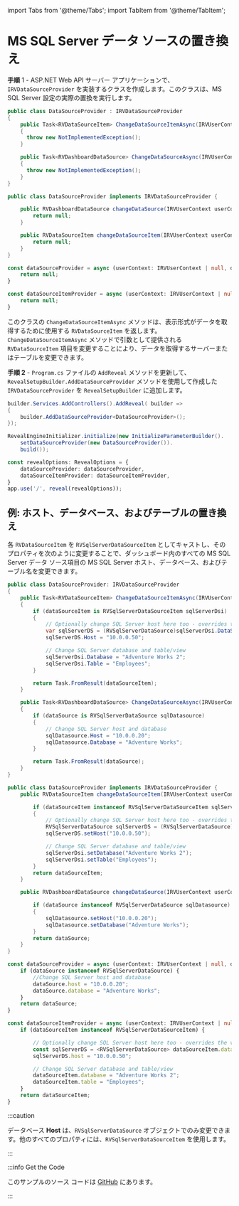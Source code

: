 import Tabs from '@theme/Tabs';
import TabItem from '@theme/TabItem';

# MS SQL Server データ ソースの置き換え

**手順** 1 - ASP.NET Web API サーバー アプリケーションで、`IRVDataSourceProvider` を実装するクラスを作成します。このクラスは、MS SQL Server 設定の実際の置換を実行します。 

<Tabs groupId="code">
  <TabItem value="aspnet" label="ASP.NET" default>

```cs
public class DataSourceProvider : IRVDataSourceProvider
{
    public Task<RVDataSourceItem> ChangeDataSourceItemAsync(IRVUserContext userContext, string dashboardId, RVDataSourceItem dataSourceItem)
    {
      throw new NotImplementedException();
    }

    public Task<RVDashboardDataSource> ChangeDataSourceAsync(IRVUserContext userContext, RVDashboardDataSource dataSource)
    {
      throw new NotImplementedException();
    }
}
```

  </TabItem>

  <TabItem value="java" label="Java">

```java
public class DataSourceProvider implements IRVDataSourceProvider {

	public RVDashboardDataSource changeDataSource(IRVUserContext userContext, RVDashboardDataSource dataSource) {
		return null;
	}

	public RVDataSourceItem changeDataSourceItem(IRVUserContext userContext, String dashboardsID, RVDataSourceItem dataSourceItem) {
		return null;
	}
}
```

  </TabItem>

  <TabItem value="node" label="Node.js">    

```ts
const dataSourceProvider = async (userContext: IRVUserContext | null, dataSource: RVDashboardDataSource) => {
	return null;
}

const dataSourceItemProvider = async (userContext: IRVUserContext | null, dataSourceItem: RVDataSourceItem) => {
	return null;
}
```

  </TabItem>

</Tabs>

このクラスの `ChangeDataSourceItemAsync` メソッドは、表示形式がデータを取得するために使用する `RVDataSourceItem` を返します。`ChangeDataSourceItemAsync` メソッドで引数として提供される `RVDataSourceItem` 項目を変更することにより、データを取得するサーバーまたはテーブルを変更できます。

**手順 2** - `Program.cs` ファイルの `AddReveal` メソッドを更新して、`RevealSetupBuilder.AddDataSourceProvider` メソッドを使用して作成した `IRVDataSourceProvider` を `RevealSetupBuilder` に追加します。

<Tabs groupId="code">
  <TabItem value="aspnet" label="ASP.NET" default>

```cs
builder.Services.AddControllers().AddReveal( builder =>
{
    builder.AddDataSourceProvider<DataSourceProvider>();
});
```

  </TabItem>

  <TabItem value="java" label="Java">

```java
RevealEngineInitializer.initialize(new InitializeParameterBuilder().
    setDataSourceProvider(new DataSourceProvider()).
    build());
```

  </TabItem>

  <TabItem value="node" label="Node.js">    

```ts
const revealOptions: RevealOptions = {
	dataSourceProvider: dataSourceProvider,
	dataSourceItemProvider: dataSourceItemProvider,
}
app.use('/', reveal(revealOptions));
```

  </TabItem>

</Tabs>

## 例: ホスト、データベース、およびテーブルの置き換え

各 `RVDataSourceItem` を `RVSqlServerDataSourceItem` としてキャストし、そのプロパティを次のように変更することで、ダッシュボード内のすべての MS SQL Server データ ソース項目の MS SQL Server ホスト、データベース、およびテーブル名を変更できます。

<Tabs groupId="code">
  <TabItem value="aspnet" label="ASP.NET" default>

```cs
public class DataSourceProvider: IRVDataSourceProvider
{
    public Task<RVDataSourceItem> ChangeDataSourceItemAsync(IRVUserContext userContext, string dashboardId, RVDataSourceItem dataSourceItem)
    {
        if (dataSourceItem is RVSqlServerDataSourceItem sqlServerDsi)
        {
            // Optionally change SQL Server host here too - overrides the values set in ChangeDataSourceAsync
            var sqlServerDS = (RVSqlServerDataSource)sqlServerDsi.DataSource;
            sqlServerDS.Host = "10.0.0.50";

            // Change SQL Server database and table/view
            sqlServerDsi.Database = "Adventure Works 2";
            sqlServerDsi.Table = "Employees";
        }

        return Task.FromResult(dataSourceItem);
    }

    public Task<RVDashboardDataSource> ChangeDataSourceAsync(IRVUserContext userContext, RVDashboardDataSource dataSource)
    {
        if (dataSource is RVSqlServerDataSource sqlDatasource)
        {
            // Change SQL Server host and database
            sqlDatasource.Host = "10.0.0.20";
            sqlDatasource.Database = "Adventure Works";
        }

        return Task.FromResult(dataSource);
    }
}
```

  </TabItem>

  <TabItem value="java" label="Java">

```java
public class DataSourceProvider implements IRVDataSourceProvider {
    public RVDataSourceItem changeDataSourceItem(IRVUserContext userContext, String dashboardsID, RVDataSourceItem dataSourceItem) {

        if (dataSourceItem instanceof RVSqlServerDataSourceItem sqlServerDsi)
        {
            // Optionally change SQL Server host here too - overrides the values set in changeDataSource
            RVSqlServerDataSource sqlServerDS = (RVSqlServerDataSource)sqlServerDsi.getDataSource();
            sqlServerDS.setHost("10.0.0.50");            

            // Change SQL Server database and table/view
            sqlServerDsi.setDatabase("Adventure Works 2");
            sqlServerDsi.setTable("Employees");
        }
        return dataSourceItem;
    }

    public RVDashboardDataSource changeDataSource(IRVUserContext userContext, RVDashboardDataSource dataSource) {

        if (dataSource instanceof RVSqlServerDataSource sqlDatasource)
        {
            sqlDatasource.setHost("10.0.0.20");
            sqlDatasource.setDatabase("Adventure Works");
        }
        return dataSource;
    }
}
```

  </TabItem>

  <TabItem value="node" label="Node.js">    

```ts
const dataSourceProvider = async (userContext: IRVUserContext | null, dataSource: RVDashboardDataSource) => {
	if (dataSource instanceof RVSqlServerDataSource) {
		//Change SQL Server host and database
		dataSource.host = "10.0.0.20";
		dataSource.database = "Adventure Works";
	}
	return dataSource;
}

const dataSourceItemProvider = async (userContext: IRVUserContext | null, dataSourceItem: RVDataSourceItem) => {
	if (dataSourceItem instanceof RVSqlServerDataSourceItem) {

		// Optionally change SQL Server host here too - overrides the values set in dataSourceProvider
		const sqlServerDS = <RVSqlServerDataSource> dataSourceItem.dataSource;
		sqlServerDS.host = "10.0.0.50";

		// Change SQL Server database and table/view
		dataSourceItem.database = "Adventure Works 2";
		dataSourceItem.table = "Employees";
	}
	return dataSourceItem;
}
```

  </TabItem>

</Tabs>

:::caution

データベース **Host** は、`RVSqlServerDataSource` オブジェクトでのみ変更できます。他のすべてのプロパティには、`RVSqlServerDataSourceItem` を使用します。

:::

:::info Get the Code

このサンプルのソース コードは [GitHub](https://github.com/RevealBi/sdk-samples-javascript/tree/main/ReplacingDataSources/MsSqlServer) にあります。

:::
